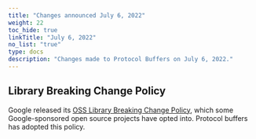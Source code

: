 ```yaml
---
title: "Changes announced July 6, 2022"
weight: 22
toc_hide: true
linkTitle: "July 6, 2022"
no_list: "true"
type: docs
description: "Changes made to Protocol Buffers on July 6, 2022."
---
```

    

## Library Breaking Change Policy

Google released its
[OSS Library Breaking Change Policy](https://opensource.google/documentation/policies/library-breaking-change),
which some Google-sponsored open source projects have opted into. Protocol
buffers has adopted this policy.
